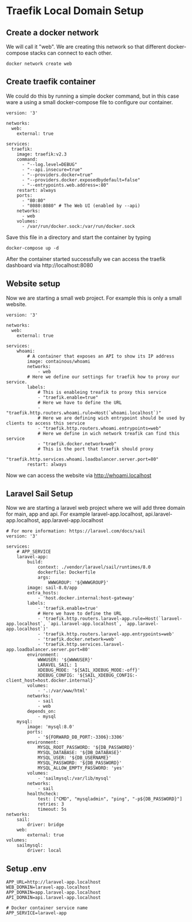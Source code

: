 # Traefik Local Domain Setup

## Create a docker network
We will call it "web". We are creating this network so that different docker-compose stacks can connect to each other.

```
docker network create web
```

## Create traefik container
We could do this by running a simple docker command, but in this case ware a using a small docker-compose file to configure our container.

```
version: '3'

networks:
  web:
    external: true

services:
  traefik:
    image: traefik:v2.3
    command:
      - "--log.level=DEBUG"
      - "--api.insecure=true"
      - "--providers.docker=true"
      - "--providers.docker.exposedbydefault=false"
      - "--entrypoints.web.address=:80"
    restart: always
    ports:
      - "80:80"
      - "8080:8080" # The Web UI (enabled by --api)
    networks:
      - web
    volumes:
      - /var/run/docker.sock:/var/run/docker.sock
```

Save this file in a directory and start the container by typing

```
docker-compose up -d
```
After the container started successfully we can access the traefik dashboard via http://localhost:8080

## Website setup
Now we are starting a small web project. For example this is only a small website.

```
version: '3'

networks:
  web:
    external: true

services:
    whoami:
        # A container that exposes an API to show its IP address
        image: containous/whoami
        networks:
            - web
        # Here we define our settings for traefik how to proxy our service.
        labels:
            # This is enableing treafik to proxy this service
            - "traefik.enable=true"
            # Here we have to define the URL
            - "traefik.http.routers.whoami.rule=Host(`whoami.localhost`)"
            # Here we are defining wich entrypoint should be used by clients to access this service
            - "traefik.http.routers.whoami.entrypoints=web"
            # Here we define in wich network treafik can find this service
            - "traefik.docker.network=web"
            # This is the port that traefik should proxy
            - "traefik.http.services.whoami.loadbalancer.server.port=80"
        restart: always
```

Now we can access the website via http://whoami.localhost

## Laravel Sail Setup
Now we are starting a laravel web project where we will add three domain for main, app and api. For example laravel-app.localhost, api.laravel-app.localhost, app.laravel-app.localhost

```
# For more information: https://laravel.com/docs/sail
version: '3'

services:
    # APP_SERVICE
    laravel-app:
        build:
            context: ./vendor/laravel/sail/runtimes/8.0
            dockerfile: Dockerfile
            args:
                WWWGROUP: '${WWWGROUP}'
        image: sail-8.0/app
        extra_hosts:
            - 'host.docker.internal:host-gateway'
        labels:
            - 'traefik.enable=true'
            # Here we have to define the URL
            - 'traefik.http.routers.laravel-app.rule=Host(`laravel-app.localhost`, `api.laravel-app.localhost`, `app.laravel-app.localhost`)'
            - 'traefik.http.routers.laravel-app.entrypoints=web'
            - 'traefik.docker.network=web'
            - 'traefik.http.services.laravel-app.loadbalancer.server.port=80'
        environment:
            WWWUSER: '${WWWUSER}'
            LARAVEL_SAIL: 1
            XDEBUG_MODE: '${SAIL_XDEBUG_MODE:-off}'
            XDEBUG_CONFIG: '${SAIL_XDEBUG_CONFIG:-client_host=host.docker.internal}'
        volumes:
            - '.:/var/www/html'
        networks:
            - sail
            - web
        depends_on:
            - mysql
    mysql:
        image: 'mysql:8.0'
        ports:
            - '${FORWARD_DB_PORT:-3306}:3306'
        environment:
            MYSQL_ROOT_PASSWORD: '${DB_PASSWORD}'
            MYSQL_DATABASE: '${DB_DATABASE}'
            MYSQL_USER: '${DB_USERNAME}'
            MYSQL_PASSWORD: '${DB_PASSWORD}'
            MYSQL_ALLOW_EMPTY_PASSWORD: 'yes'
        volumes:
            - 'sailmysql:/var/lib/mysql'
        networks:
            - sail
        healthcheck:
            test: ["CMD", "mysqladmin", "ping", "-p${DB_PASSWORD}"]
            retries: 3
            timeout: 5s
networks:
    sail:
        driver: bridge
    web:
        external: true
volumes:
    sailmysql:
        driver: local

```

## Setup .env
```
APP_URL=http://laravel-app.localhost
WEB_DOMAIN=laravel-app.localhost
APP_DOMAIN=app.laravel-app.localhost
API_DOMAIN=api.laravel-app.localhost

# Docker container service name
APP_SERVICE=laravel-app
```
